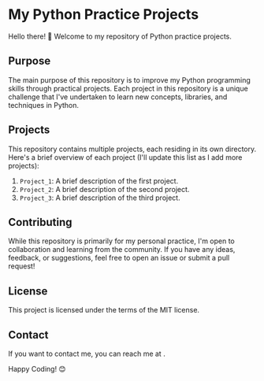 # My Python Practice Projects

Hello there! 👋 Welcome to my repository of Python practice projects.

## Purpose

The main purpose of this repository is to improve my Python programming skills through practical projects. Each project in this repository is a unique challenge that I've undertaken to learn new concepts, libraries, and techniques in Python.

## Projects

This repository contains multiple projects, each residing in its own directory. Here's a brief overview of each project (I'll update this list as I add more projects):

1. `Project_1`: A brief description of the first project.
2. `Project_2`: A brief description of the second project.
3. `Project_3`: A brief description of the third project.

## Contributing

While this repository is primarily for my personal practice, I'm open to collaboration and learning from the community. If you have any ideas, feedback, or suggestions, feel free to open an issue or submit a pull request!

## License

This project is licensed under the terms of the MIT license.

## Contact

If you want to contact me, you can reach me at <Hieupv3112>.

Happy Coding! 😊
